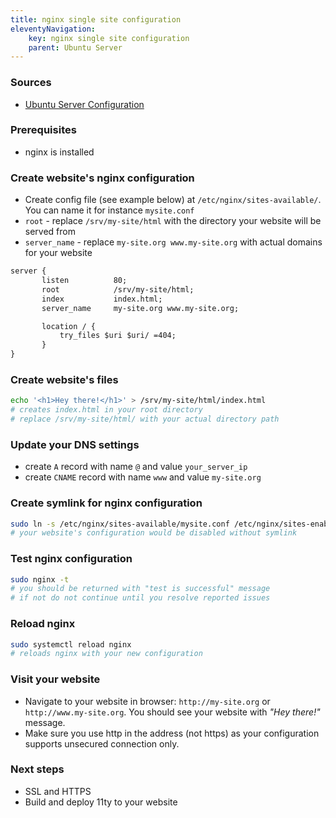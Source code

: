 ```yaml
---
title: nginx single site configuration
eleventyNavigation:
    key: nginx single site configuration
    parent: Ubuntu Server
---
```

### Sources
- [Ubuntu Server Configuration](https://documentation.ubuntu.com/server/how-to/web-services/configure-nginx/)
### Prerequisites
- nginx is installed
### Create website's nginx configuration
- Create config file (see example below) at `/etc/nginx/sites-available/`. You can name it for instance `mysite.conf`
- `root` - replace `/srv/my-site/html` with the directory your website will be served from
- `server_name` - replace `my-site.org www.my-site.org` with actual domains for your website
```txt
server {
       listen          80;
       root            /srv/my-site/html;
       index           index.html;
       server_name     my-site.org www.my-site.org; 

       location / { 
           try_files $uri $uri/ =404; 
       }
}
```
### Create website's files
```bash
echo '<h1>Hey there!</h1>' > /srv/my-site/html/index.html
# creates index.html in your root directory
# replace /srv/my-site/html/ with your actual directory path
```
### Update your DNS settings
- create `A` record with name `@` and value `your_server_ip`
- create `CNAME` record with name `www` and value `my-site.org` 
### Create symlink for nginx configuration
```bash
sudo ln -s /etc/nginx/sites-available/mysite.conf /etc/nginx/sites-enabled/
# your website's configuration would be disabled without symlink
```
### Test nginx configuration
```bash
sudo nginx -t
# you should be returned with "test is successful" message
# if not do not continue until you resolve reported issues
```
### Reload nginx
```bash
sudo systemctl reload nginx
# reloads nginx with your new configuration
```
### Visit your website
- Navigate to your website in browser: `http://my-site.org` or `http://www.my-site.org`. You should see your website with _"Hey there!"_ message.
- Make sure you use http in the address (not https) as your configuration supports unsecured connection only.
### Next steps
- SSL and HTTPS
- Build and deploy 11ty to your website

